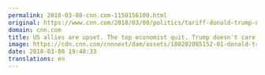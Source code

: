 ```yaml
---
permalink: 2018-03-08-cnn.com-1150156100.html
original: https://www.cnn.com/2018/03/08/politics/tariff-donald-trump-national-security/index.html
domain: cnn.com
title: US allies are upset. The top economist quit. Trump doesn't care.
image: https://cdn.cnn.com/cnnnext/dam/assets/180202085152-01-donald-trump-rnc-meeting-02-01-2018-super-tease.jpg
date: 2018-03-08 19:48:33
translations: en
---
```


